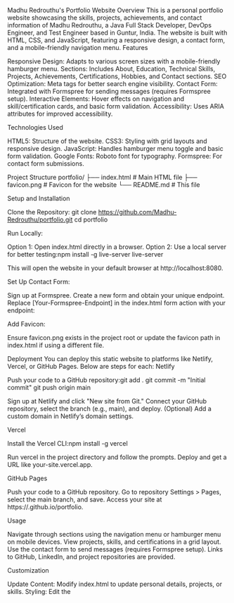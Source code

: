 Madhu Redrouthu's Portfolio Website
Overview
This is a personal portfolio website showcasing the skills, projects, achievements, and contact information of Madhu Redrouthu, a Java Full Stack Developer, DevOps Engineer, and Test Engineer based in Guntur, India. The website is built with HTML, CSS, and JavaScript, featuring a responsive design, a contact form, and a mobile-friendly navigation menu.
Features

Responsive Design: Adapts to various screen sizes with a mobile-friendly hamburger menu.
Sections: Includes About, Education, Technical Skills, Projects, Achievements, Certifications, Hobbies, and Contact sections.
SEO Optimization: Meta tags for better search engine visibility.
Contact Form: Integrated with Formspree for sending messages (requires Formspree setup).
Interactive Elements: Hover effects on navigation and skill/certification cards, and basic form validation.
Accessibility: Uses ARIA attributes for improved accessibility.

Technologies Used

HTML5: Structure of the website.
CSS3: Styling with grid layouts and responsive design.
JavaScript: Handles hamburger menu toggle and basic form validation.
Google Fonts: Roboto font for typography.
Formspree: For contact form submissions.

Project Structure
portfolio/
├── index.html        # Main HTML file
├── favicon.png       # Favicon for the website
└── README.md         # This file

Setup and Installation

Clone the Repository:
git clone https://github.com/Madhu-Redrouthu/portfolio.git
cd portfolio


Run Locally:

Option 1: Open index.html directly in a browser.
Option 2: Use a local server for better testing:npm install -g live-server
live-server

This will open the website in your default browser at http://localhost:8080.


Set Up Contact Form:

Sign up at Formspree.
Create a new form and obtain your unique endpoint.
Replace [Your-Formspree-Endpoint] in the index.html form action with your endpoint:<form action="https://formspree.io/your-endpoint" method="POST" id="contact-form">




Add Favicon:

Ensure favicon.png exists in the project root or update the favicon path in index.html if using a different file.



Deployment
You can deploy this static website to platforms like Netlify, Vercel, or GitHub Pages. Below are steps for each:
Netlify

Push your code to a GitHub repository:git add .
git commit -m "Initial commit"
git push origin main


Sign up at Netlify and click "New site from Git."
Connect your GitHub repository, select the branch (e.g., main), and deploy.
(Optional) Add a custom domain in Netlify’s domain settings.

Vercel

Install the Vercel CLI:npm install -g vercel


Run vercel in the project directory and follow the prompts.
Deploy and get a URL like your-site.vercel.app.

GitHub Pages

Push your code to a GitHub repository.
Go to repository Settings > Pages, select the main branch, and save.
Access your site at https://<username>.github.io/portfolio.

Usage

Navigate through sections using the navigation menu or hamburger menu on mobile devices.
View projects, skills, and certifications in a grid layout.
Use the contact form to send messages (requires Formspree setup).
Links to GitHub, LinkedIn, and project repositories are provided.

Customization

Update Content: Modify index.html to update personal details, projects, or skills.
Styling: Edit the <style> section in index.html to change colors, fonts, or layouts.
Images: Replace favicon.png or add project images in a new images/ folder and update paths in index.html.
Formspree: Ensure the contact form endpoint is updated for functionality.

Contributing
Contributions are welcome! Please fork the repository, create a new branch, and submit a pull request with your changes.
License
© 2025 Madhu Redrouthu. All rights reserved.
Contact

Email: rmadhu1909@gmail.com
LinkedIn: linkedin.com/in/madhu-redrouthu-240468364
GitHub: github.com/Madhu-Redrouthu

